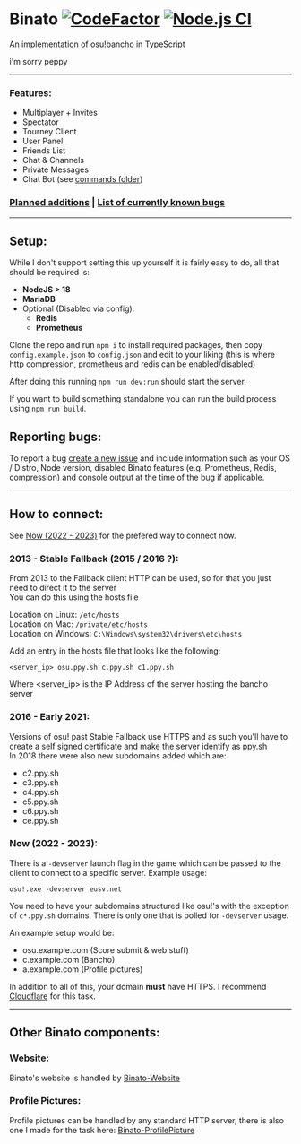 # Binato [![CodeFactor](https://www.codefactor.io/repository/github/tgpholly/binato/badge)](https://www.codefactor.io/repository/github/tgpholly/binato) [![Node.js CI](https://github.com/tgpholly/Binato/actions/workflows/node.js.yml/badge.svg?branch=master)](https://github.com/tgpholly/Binato/actions/workflows/node.js.yml)
An implementation of osu!bancho in TypeScript

i'm sorry peppy
<hr>

### Features:
 - Multiplayer + Invites
 - Spectator
 - Tourney Client
 - User Panel
 - Friends List
 - Chat & Channels
 - Private Messages
 - Chat Bot (see [commands folder](https://github.com/tgpholly/Binato/tree/master/server/commands))
   
### [Planned additions](https://github.com/tgpholly/Binato/issues?q=is%3Aopen+is%3Aissue+label%3Aenhancement) | [List of currently known bugs](https://github.com/tgpethan/Binato/issues?q=is%3Aopen+is%3Aissue+label%3Abug)

<hr>

## Setup:
While I don't support setting this up yourself it is fairly easy to do, all that should be required is:
 - **NodeJS > 18**
 - **MariaDB**
 - Optional (Disabled via config):
   - **Redis**
   - **Prometheus**

Clone the repo and run `npm i` to install required packages, then copy `config.example.json` to `config.json` and edit to your liking (this is where http compression, prometheus and redis can be enabled/disabled)

After doing this running `npm run dev:run` should start the server.

If you want to build something standalone you can run the build process using `npm run build`.

## Reporting bugs:
To report a bug [create a new issue](https://github.com/tgpholly/Binato/issues/new) and include information such as your OS / Distro, Node version, disabled Binato features (e.g. Prometheus, Redis, compression) and console output at the time of the bug if applicable.

<hr>

## How to connect:
See <ins>Now (2022 - 2023)</ins> for the prefered way to connect now.

### 2013 - Stable Fallback (2015 / 2016 ?):
From 2013 to the Fallback client HTTP can be used, so for that you just need to direct it to the server<br>
You can do this using the hosts file

Location on Linux: `/etc/hosts`<br>
Location on Mac: `/private/etc/hosts`<br>
Location on Windows: `C:\Windows\system32\drivers\etc\hosts`

Add an entry in the hosts file that looks like the following:
```
<server_ip> osu.ppy.sh c.ppy.sh c1.ppy.sh
```
Where <server_ip> is the IP Address of the server hosting the bancho server

### 2016 - Early 2021:
Versions of osu! past Stable Fallback use HTTPS and as such you'll have to create a self signed certificate and make the server identify as ppy.sh<br>
In 2018 there were also new subdomains added which are: 
 - c2.ppy.sh
 - c3.ppy.sh
 - c4.ppy.sh
 - c5.ppy.sh
 - c6.ppy.sh
 - ce.ppy.sh

### Now (2022 - 2023):
There is a `-devserver` launch flag in the game which can be passed to the client to connect to a specific server. Example usage:
```
osu!.exe -devserver eusv.net
```
You need to have your subdomains structured like osu!'s with the exception of `c*.ppy.sh` domains. There is only one that is polled for `-devserver` usage.

An example setup would be:
 - osu.example.com (Score submit & web stuff)
 - c.example.com (Bancho)
 - a.example.com (Profile pictures)

In addition to all of this, your domain **must** have HTTPS. I recommend [Cloudflare](https://www.cloudflare.com/) for this task.
<hr>

## Other Binato components:
### Website:
Binato's website is handled by [Binato-Website](https://github.com/tgpholly/Binato-Website)
### Profile Pictures:
Profile pictures can be handled by any standard HTTP server, there is also one I made for the task here: [Binato-ProfilePicture](https://github.com/tgpholly/Binato-ProfilePicture)
